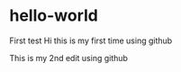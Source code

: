 # hello-world
First test
Hi this is my first time using github
<p>
This is my 2nd edit using github</p>


